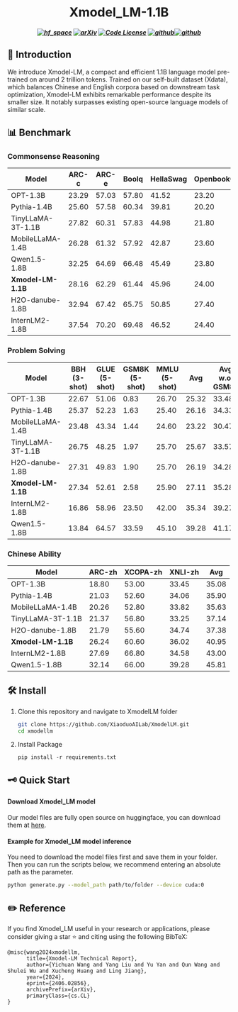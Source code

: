 <h1 align="center">
Xmodel_LM-1.1B
</h1>

<h5 align="center">

[![hf_space](https://img.shields.io/badge/🤗-Xiaoduo%20HuggingFace-blue.svg)](https://huggingface.co/XiaoduoAILab/Xmodel_LM)
[![arXiv](https://img.shields.io/badge/Arxiv-2406.02856-b31b1b.svg?logo=arXiv)](https://arxiv.org/abs/2406.02856) 
[![Code License](https://img.shields.io/badge/Code%20License-Apache_2.0-green.svg)](https://github.com/tatsu-lab/stanford_alpaca/blob/main/LICENSE)
[![github](https://img.shields.io/badge/-Github-black?logo=github)](https://github.com/XiaoduoAILab/XmodelLM.git)[![github](https://img.shields.io/github/stars/XiaoduoAILab/XmodelLM.svg?style=social)](https://github.com/XiaoduoAILab/XmodelLM.git)  


</h5>

## 🌟 Introduction

We introduce Xmodel-LM, a compact and efficient 1.1B language model pre-trained on around 2 trillion tokens. Trained on our self-built dataset (Xdata), which balances Chinese and English corpora based on downstream task optimization, Xmodel-LM exhibits remarkable performance despite its smaller size. It notably surpasses existing open-source language models of similar scale.

## 📊 Benchmark

### Commonsense Reasoning

| Model | ARC-c | ARC-e | Boolq | HellaSwag | OpenbookQA | PiQA | SciQ | TriviaQA | Winogrande | Avg |
|-------|-------|-------|-------|-----|-----|------|------|-----|-------|-----|
| OPT-1.3B | 23.29 | 57.03 | 57.80 | 41.52 | 23.20 | 71.71 | 84.30 | 7.48 | 59.59 | 47.32 |
| Pythia-1.4B | 25.60 | 57.58 | 60.34 | 39.81 | 20.20 | 71.06 | 85.20 | 5.01 | 56.20 | 47.00 |
| TinyLLaMA-3T-1.1B | 27.82 | 60.31 | 57.83 | 44.98 | 21.80 | 73.34 | 88.90 | 11.30 | 59.12 | 48.59 |
| MobileLLaMA-1.4B | 26.28 | 61.32 | 57.92 | 42.87 | 23.60 | 71.33 | 87.40 | 12.02 | 58.25 | 49.00 |
| Qwen1.5-1.8B | 32.25 | 64.69 | 66.48 | 45.49 | 23.80 | 73.45 | 92.90 | 1.01 | 61.17 | 51.25 |
| **Xmodel-LM-1.1B** | 28.16 | 62.29 | 61.44 | 45.96 | 24.00 | 72.03 | 89.70 | 18.46 | 60.62 | 51.41 |
| H2O-danube-1.8B | 32.94 | 67.42 | 65.75 | 50.85 | 27.40 | 75.73 | 91.50 | 25.05 | 62.35 | 55.44 |
| InternLM2-1.8B | 37.54 | 70.20 | 69.48 | 46.52 | 24.40 | 75.57 | 93.90 | 36.67 | 65.67 | 57.77 |


### Problem Solving

| Model | BBH (3-shot) | GLUE (5-shot) | GSM8K (5-shot) | MMLU (5-shot) | Avg | Avg w.o. GSM8k |
|-------|-----|------|-------|------|-----|----------------|
| OPT-1.3B | 22.67 | 51.06 | 0.83  | 26.70 | 25.32 | 33.48         |
| Pythia-1.4B | 25.37 | 52.23 | 1.63  | 25.40 | 26.16 | 34.33         |
| MobileLLaMA-1.4B | 23.48 | 43.34 | 1.44  | 24.60 | 23.22 | 30.47         |
| TinyLLaMA-3T-1.1B | 26.75 | 48.25 | 1.97  | 25.70 | 25.67 | 33.57         |
| H2O-danube-1.8B | 27.31 | 49.83 | 1.90  | 25.70 | 26.19 | 34.28         |
|  **Xmodel-LM-1.1B** | 27.34 | 52.61 | 2.58 | 25.90 | 27.11 | 35.28         |
| InternLM2-1.8B | 16.86 | 58.96 | 23.50 | 42.00 | 35.34 | 39.27         |
| Qwen1.5-1.8B | 13.84 | 64.57 | 33.59 | 45.10 | 39.28 | 41.17         |


### Chinese Ability

| Model | ARC-zh | XCOPA-zh | XNLI-zh | Avg |
|-------|--------|-----------|----------|-----|
| OPT-1.3B | 18.80  | 53.00     | 33.45    | 35.08|
| Pythia-1.4B | 21.03  | 52.60     | 34.06    | 35.90|
| MobileLLaMA-1.4B | 20.26  | 52.80     | 33.82    | 35.63|
| TinyLLaMA-3T-1.1B | 21.37  | 56.80     | 33.25    | 37.14|
| H2O-danube-1.8B | 21.79  | 55.60     | 34.74    | 37.38|
| **Xmodel-LM-1.1B** | 26.24  | 60.60     | 36.02    | 40.95|
| InternLM2-1.8B | 27.69  | 66.80     | 34.58    | 43.00|
| Qwen1.5-1.8B | 32.14  | 66.00     | 39.28    | 45.81|


## 🛠️ Install

1. Clone this repository and navigate to XmodelLM folder
   ```bash
   git clone https://github.com/XiaoduoAILab/XmodelLM.git
   cd xmodellm
   ```

2. Install Package
    ```Shell
    pip install -r requirements.txt
    ```

## 🗝️ Quick Start

#### Download Xmodel_LM model

Our model files are fully open source on huggingface, you can download them at [here](https://huggingface.co/XiaoduoAILab/Xmodel_LM).

#### Example for Xmodel_LM model inference
You need to download the model files first and save them in your folder. Then you can run the scripts below, we recommend entering an absolute path as the parameter.
```bash
python generate.py --model_path path/to/folder --device cuda:0
```

## ✏️ Reference

If you find Xmodel_LM useful in your research or applications, please consider giving a star ⭐ and citing using the following BibTeX:

```
@misc{wang2024xmodellm,
      title={Xmodel-LM Technical Report}, 
      author={Yichuan Wang and Yang Liu and Yu Yan and Qun Wang and Shulei Wu and Xucheng Huang and Ling Jiang},
      year={2024},
      eprint={2406.02856},
      archivePrefix={arXiv},
      primaryClass={cs.CL}
}
```

